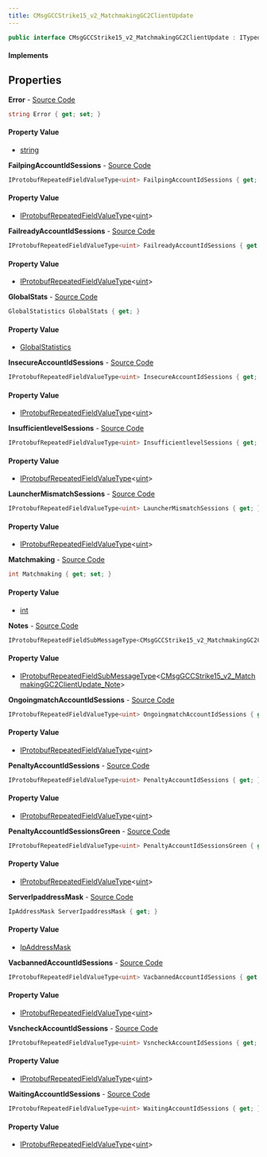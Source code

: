 ```yaml
---
title: CMsgGCCStrike15_v2_MatchmakingGC2ClientUpdate
---
```


```csharp
public interface CMsgGCCStrike15_v2_MatchmakingGC2ClientUpdate : ITypedProtobuf<CMsgGCCStrike15_v2_MatchmakingGC2ClientUpdate>, INativeHandle
```

#### Implements

## Properties

**Error** - [Source Code](https://github.com/swiftly-solution/swiftlys2/blob/master/managed/src/SwiftlyS2.Generated/Protobufs/Interfaces/CMsgGCCStrike15_v2_MatchmakingGC2ClientUpdate.cs#L19)

```csharp
string Error { get; set; }
```

#### Property Value

- [string](https://learn.microsoft.com/dotnet/api/system.string)

**FailpingAccountIdSessions** - [Source Code](https://github.com/swiftly-solution/swiftlys2/blob/master/managed/src/SwiftlyS2.Generated/Protobufs/Interfaces/CMsgGCCStrike15_v2_MatchmakingGC2ClientUpdate.cs#L28)

```csharp
IProtobufRepeatedFieldValueType<uint> FailpingAccountIdSessions { get; }
```

#### Property Value

- [IProtobufRepeatedFieldValueType](/docs/api/shared/netmessages/iprotobufrepeatedfieldvaluetype-1)<[uint](https://learn.microsoft.com/dotnet/api/system.uint32)>

**FailreadyAccountIdSessions** - [Source Code](https://github.com/swiftly-solution/swiftlys2/blob/master/managed/src/SwiftlyS2.Generated/Protobufs/Interfaces/CMsgGCCStrike15_v2_MatchmakingGC2ClientUpdate.cs#L34)

```csharp
IProtobufRepeatedFieldValueType<uint> FailreadyAccountIdSessions { get; }
```

#### Property Value

- [IProtobufRepeatedFieldValueType](/docs/api/shared/netmessages/iprotobufrepeatedfieldvaluetype-1)<[uint](https://learn.microsoft.com/dotnet/api/system.uint32)>

**GlobalStats** - [Source Code](https://github.com/swiftly-solution/swiftlys2/blob/master/managed/src/SwiftlyS2.Generated/Protobufs/Interfaces/CMsgGCCStrike15_v2_MatchmakingGC2ClientUpdate.cs#L25)

```csharp
GlobalStatistics GlobalStats { get; }
```

#### Property Value

- [GlobalStatistics](/docs/api/shared/protobufdefinitions/globalstatistics)

**InsecureAccountIdSessions** - [Source Code](https://github.com/swiftly-solution/swiftlys2/blob/master/managed/src/SwiftlyS2.Generated/Protobufs/Interfaces/CMsgGCCStrike15_v2_MatchmakingGC2ClientUpdate.cs#L58)

```csharp
IProtobufRepeatedFieldValueType<uint> InsecureAccountIdSessions { get; }
```

#### Property Value

- [IProtobufRepeatedFieldValueType](/docs/api/shared/netmessages/iprotobufrepeatedfieldvaluetype-1)<[uint](https://learn.microsoft.com/dotnet/api/system.uint32)>

**InsufficientlevelSessions** - [Source Code](https://github.com/swiftly-solution/swiftlys2/blob/master/managed/src/SwiftlyS2.Generated/Protobufs/Interfaces/CMsgGCCStrike15_v2_MatchmakingGC2ClientUpdate.cs#L49)

```csharp
IProtobufRepeatedFieldValueType<uint> InsufficientlevelSessions { get; }
```

#### Property Value

- [IProtobufRepeatedFieldValueType](/docs/api/shared/netmessages/iprotobufrepeatedfieldvaluetype-1)<[uint](https://learn.microsoft.com/dotnet/api/system.uint32)>

**LauncherMismatchSessions** - [Source Code](https://github.com/swiftly-solution/swiftlys2/blob/master/managed/src/SwiftlyS2.Generated/Protobufs/Interfaces/CMsgGCCStrike15_v2_MatchmakingGC2ClientUpdate.cs#L55)

```csharp
IProtobufRepeatedFieldValueType<uint> LauncherMismatchSessions { get; }
```

#### Property Value

- [IProtobufRepeatedFieldValueType](/docs/api/shared/netmessages/iprotobufrepeatedfieldvaluetype-1)<[uint](https://learn.microsoft.com/dotnet/api/system.uint32)>

**Matchmaking** - [Source Code](https://github.com/swiftly-solution/swiftlys2/blob/master/managed/src/SwiftlyS2.Generated/Protobufs/Interfaces/CMsgGCCStrike15_v2_MatchmakingGC2ClientUpdate.cs#L13)

```csharp
int Matchmaking { get; set; }
```

#### Property Value

- [int](https://learn.microsoft.com/dotnet/api/system.int32)

**Notes** - [Source Code](https://github.com/swiftly-solution/swiftlys2/blob/master/managed/src/SwiftlyS2.Generated/Protobufs/Interfaces/CMsgGCCStrike15_v2_MatchmakingGC2ClientUpdate.cs#L43)

```csharp
IProtobufRepeatedFieldSubMessageType<CMsgGCCStrike15_v2_MatchmakingGC2ClientUpdate_Note> Notes { get; }
```

#### Property Value

- [IProtobufRepeatedFieldSubMessageType](/docs/api/shared/netmessages/iprotobufrepeatedfieldsubmessagetype-1)<[CMsgGCCStrike15_v2_MatchmakingGC2ClientUpdate_Note](/docs/api/shared/protobufdefinitions/cmsggccstrike15_v2_matchmakinggc2clientupdate_note)>

**OngoingmatchAccountIdSessions** - [Source Code](https://github.com/swiftly-solution/swiftlys2/blob/master/managed/src/SwiftlyS2.Generated/Protobufs/Interfaces/CMsgGCCStrike15_v2_MatchmakingGC2ClientUpdate.cs#L22)

```csharp
IProtobufRepeatedFieldValueType<uint> OngoingmatchAccountIdSessions { get; }
```

#### Property Value

- [IProtobufRepeatedFieldValueType](/docs/api/shared/netmessages/iprotobufrepeatedfieldvaluetype-1)<[uint](https://learn.microsoft.com/dotnet/api/system.uint32)>

**PenaltyAccountIdSessions** - [Source Code](https://github.com/swiftly-solution/swiftlys2/blob/master/managed/src/SwiftlyS2.Generated/Protobufs/Interfaces/CMsgGCCStrike15_v2_MatchmakingGC2ClientUpdate.cs#L31)

```csharp
IProtobufRepeatedFieldValueType<uint> PenaltyAccountIdSessions { get; }
```

#### Property Value

- [IProtobufRepeatedFieldValueType](/docs/api/shared/netmessages/iprotobufrepeatedfieldvaluetype-1)<[uint](https://learn.microsoft.com/dotnet/api/system.uint32)>

**PenaltyAccountIdSessionsGreen** - [Source Code](https://github.com/swiftly-solution/swiftlys2/blob/master/managed/src/SwiftlyS2.Generated/Protobufs/Interfaces/CMsgGCCStrike15_v2_MatchmakingGC2ClientUpdate.cs#L46)

```csharp
IProtobufRepeatedFieldValueType<uint> PenaltyAccountIdSessionsGreen { get; }
```

#### Property Value

- [IProtobufRepeatedFieldValueType](/docs/api/shared/netmessages/iprotobufrepeatedfieldvaluetype-1)<[uint](https://learn.microsoft.com/dotnet/api/system.uint32)>

**ServerIpaddressMask** - [Source Code](https://github.com/swiftly-solution/swiftlys2/blob/master/managed/src/SwiftlyS2.Generated/Protobufs/Interfaces/CMsgGCCStrike15_v2_MatchmakingGC2ClientUpdate.cs#L40)

```csharp
IpAddressMask ServerIpaddressMask { get; }
```

#### Property Value

- [IpAddressMask](/docs/api/shared/protobufdefinitions/ipaddressmask)

**VacbannedAccountIdSessions** - [Source Code](https://github.com/swiftly-solution/swiftlys2/blob/master/managed/src/SwiftlyS2.Generated/Protobufs/Interfaces/CMsgGCCStrike15_v2_MatchmakingGC2ClientUpdate.cs#L37)

```csharp
IProtobufRepeatedFieldValueType<uint> VacbannedAccountIdSessions { get; }
```

#### Property Value

- [IProtobufRepeatedFieldValueType](/docs/api/shared/netmessages/iprotobufrepeatedfieldvaluetype-1)<[uint](https://learn.microsoft.com/dotnet/api/system.uint32)>

**VsncheckAccountIdSessions** - [Source Code](https://github.com/swiftly-solution/swiftlys2/blob/master/managed/src/SwiftlyS2.Generated/Protobufs/Interfaces/CMsgGCCStrike15_v2_MatchmakingGC2ClientUpdate.cs#L52)

```csharp
IProtobufRepeatedFieldValueType<uint> VsncheckAccountIdSessions { get; }
```

#### Property Value

- [IProtobufRepeatedFieldValueType](/docs/api/shared/netmessages/iprotobufrepeatedfieldvaluetype-1)<[uint](https://learn.microsoft.com/dotnet/api/system.uint32)>

**WaitingAccountIdSessions** - [Source Code](https://github.com/swiftly-solution/swiftlys2/blob/master/managed/src/SwiftlyS2.Generated/Protobufs/Interfaces/CMsgGCCStrike15_v2_MatchmakingGC2ClientUpdate.cs#L16)

```csharp
IProtobufRepeatedFieldValueType<uint> WaitingAccountIdSessions { get; }
```

#### Property Value

- [IProtobufRepeatedFieldValueType](/docs/api/shared/netmessages/iprotobufrepeatedfieldvaluetype-1)<[uint](https://learn.microsoft.com/dotnet/api/system.uint32)>

